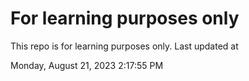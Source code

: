 # For learning purposes only
This repo is for learning purposes only.
Last updated at

Monday, August 21, 2023 2:17:55 PM

